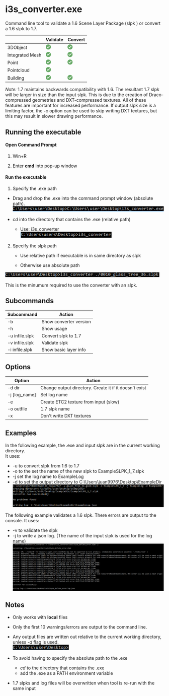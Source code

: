# i3s_converter.exe

Command line tool to validate a 1.6 Scene Layer Package (slpk ) or convert a 1.6 slpk to 1.7.  


|      &nbsp;     | Validate | Convert |
|-----------------|----------|---------|
| 3DObject        |     <img alt="supported" src="readme_images/checkmark.png">    |    <img alt="supported" src="readme_images/checkmark.png">    |
| Integrated Mesh |     <img alt="supported" src="readme_images/checkmark.png">    |    <img alt="supported" src="readme_images/checkmark.png">    |
| Point           |     <img alt="supported" src="readme_images/checkmark.png">    |    <img alt="supported" src="readme_images/checkmark.png">    |
| Pointcloud      |     <img alt="supported" src="readme_images/checkmark.png">    | &nbsp;  |
| Building        |     <img alt="supported" src="readme_images/checkmark.png">    |    <img alt="supported" src="readme_images/checkmark.png">    |

*Note:* 1.7 maintains backwards compatibility with 1.6. The resultant 1.7 slpk will be larger in size than the input slpk. This is due to the creation of Draco-compressed geometries and DXT-compressed textures.  All of these features are important for increased performance. If output slpk size is a limiting factor, the `-x` option can be used to skip writing DXT textures, but this may result in slower drawing performance.  

## Running the executable

#### Open Command Prompt

1. Win+R

2. Enter __cmd__ into pop-up window

#### Run the executable

1. Specify the .exe path

  - Drag and drop the .exe into the command prompt window (absolute path).  
    ![exe_abs_path](readme_images/exe_abs_path.PNG)

  - _cd_ into the directory that contains the .exe (relative path)
    - Use: i3s_converter  
    ![exe_cwd_path](readme_images/exe_cwd_path.PNG)

2. Specify the slpk path

    - Use relative path if executable is in same directory as slpk

    - Otherwise use absolute path

  ![min_required](readme_images/min_required_to_run.PNG)

  This is the minumum required to use the converter with an slpk.

## Subcommands

| Subcommand   | Action          |
|--------------|-----------------|
| -b           | Show converter version    |
| -h           | Show usage      |
| -u infile.slpk | Convert slpk to 1.7   |
| -v infile.slpk | Validate slpk |
| -i infile.slpk | Show basic layer info |

## Options

| Option         | Action                  |
|----------------|-------------------------|
| -d dir         | Change output directory. Create it if it doesn't exist|
| -j \[log_name] | Set log name    |
| -e             | Create ETC2 texture from input \(slow) |
| -o outfile   | 1.7 slpk name   |
| -x             | Don't write DXT textures |

## Examples
In the following example, the .exe and input slpk are in the current working directory.  
It uses:

- -u to convert slpk from 1.6 to 1.7
- -o to the set the name of the new slpk to ExampleSLPK_1_7.slpk
- -j set the log name to ExampleLog
- -d to set the output directory to C:\Users\juan9976\Desktop\ExampleDir
![No errors](readme_images/example.good.PNG)

The following example validates a 1.6 slpk. There errors are output to the console.
It uses:
- -v to validate the slpk
- -j to write a json log. (The name of the input slpk is used for the log name)  
![validation](readme_images/validate_example_errors.PNG)

## Notes

- Only works with __local__ files

- Only the first 10 warnings/errors are output to the command line.

- Any output files are written out relative to the current working directory, unless _-d_ flag is used.  
![Current Working Directory](readme_images/cwd.PNG)

- To avoid having to specify the absolute path to the .exe
  - _cd_ to the directory that contains the .exe
  - add the .exe as a PATH environment variable

- 1.7 slpks and log files will be overwritten when tool is re-run with the same input